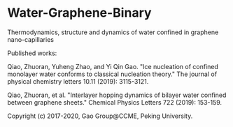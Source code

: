 # Water-Graphene-Binary

Thermodynamics, structure and dynamics of water confined in graphene nano-capillaries

Published works:

Qiao, Zhuoran, Yuheng Zhao, and Yi Qin Gao. "Ice nucleation of confined monolayer water conforms to classical nucleation theory." The journal of physical chemistry letters 10.11 (2019): 3115-3121.

Qiao, Zhuoran, et al. "Interlayer hopping dynamics of bilayer water confined between graphene sheets." Chemical Physics Letters 722 (2019): 153-159.

Copyright (c) 2017-2020, Gao Group@CCME, Peking University.
